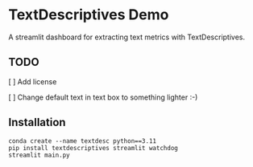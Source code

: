 # TextDescriptives Demo

A streamlit dashboard for extracting text metrics with TextDescriptives.


## TODO

[ ] Add license

[ ] Change default text in text box to something lighter :-)


## Installation

```shell
conda create --name textdesc python==3.11
pip install textdescriptives streamlit watchdog
streamlit main.py
```